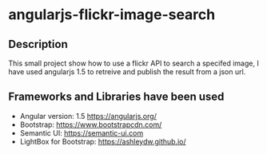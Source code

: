 # angularjs-flickr-image-search
## Description

This small project show how to use a flickr API to search a specifed image, I have used angularjs 1.5 to retreive and publish the result from a json url.


## Frameworks and Libraries have been used
* Angular version: 1.5 https://angularjs.org/
* Bootstrap: https://www.bootstrapcdn.com/
* Semantic UI: https://semantic-ui.com
* LightBox for Bootstrap: https://ashleydw.github.io/
